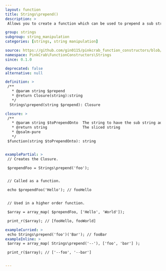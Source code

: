 ```yaml
---
layout: function
title: Strings\prepend()
description: >
 Allows you to create a function which can be used to prepend a sub string to a passed string. This can either be used as part of a Higher Order Function such as array_map() or as part of a compiled/pipe function.

group: strings
subgroup: string_manipulation
categories: [strings, string manipulation]

source: https://github.com/gin0115/pinkcrab_function_constructors/blob/master/src/strings.php#L84
namespace: PinkCrab\FunctionConstructors\Strings
since: 0.1.0

deprecated: false
alternative: null

definition: >
 /**
   * @param string $prepend
   * @return Closure(string):string
   */
  Strings\prepend(string $prepend): Closure

closure: >
 /**
   * @param string $toPrependOnto  The string to have the sub string added to
   * @return string                The sliced string
   * @psalm-pure
   */ 
 $function(string $toPrependOnto): string


examplePartial: >
 // Creates the Closure.

 $prependFoo = Strings\prepend('foo');  


 // Called as a function.  

 echo $prependFoo('Hello'); // fooHello  


 // Used in a higher order function.  

 $array = array_map( $prependFoo, ['Hello', 'World']);  

 print_r($array); // [fooHello, fooWorld]  

exampleCurried: >
 echo Strings\prepend('foo')('Bar'); // fooBar
exampleInline: >
 $array = array_map( Strings\prepend('--'), ['foo', 'bar'] );

 print_r($array); // ['--foo', '--bar']  


---
```

